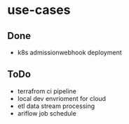 # use-cases

## Done
- k8s admissionwebhook deployment

## ToDo
- terrafrom ci pipeline 
- local dev envrioment for cloud
- etl data stream processing
- ariflow job schedule


